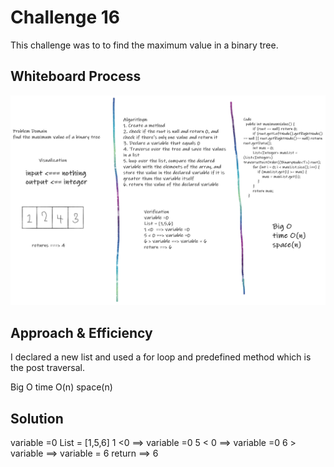 # Challenge 16

This challenge was to to find the maximum value in a binary tree.

## Whiteboard Process

![image](maximumValue.png)

## Approach & Efficiency

I declared a new list and used a for loop and predefined method which is the post traversal.

Big O
time O(n)
space(n)

## Solution

variable =0
List = [1,5,6]
1 <0 ==> variable =0
5 < 0 ==> variable =0
6 > variable ==> variable = 6
return ==> 6
